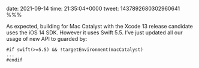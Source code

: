 date: 2021-09-14
time: 21:35:04+0000
tweet: 1437892680302960641
%%%

As expected, building for Mac Catalyst with the Xcode 13 release candidate uses the iOS 14 SDK. However it uses Swift 5.5. I’ve just updated all our usage of new API to guarded by:

    #if swift(>=5.5) && !targetEnvironment(macCatalyst)
    ...
    #endif
